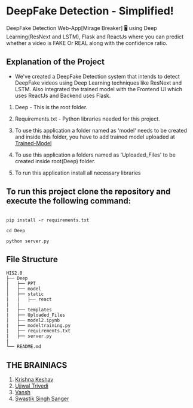 # DeepFake Detection - Simplified!
DeepFake Detection Web-App[Mirage Breaker] 🖥 using Deep Learning(ResNext and LSTM), Flask and ReactJs where you can predict whether a video is FAKE Or REAL along with the confidence ratio. 

## Explanation of the Project
- We've created a DeepFake Detection system that intends to detect DeepFake videos using Deep Learning techniques like ResNext and LSTM. Also integrated the trained model with the Frontend UI which uses ReactJs and Backend uses Flask.

1. Deep - This is the root folder.

2. Requirements.txt - Python libraries needed for this project. 

3. To use this application a folder named as 'model' needs to be created and inside this folder, you have to add trained model uploaded at [Trained-Model](https://drive.google.com/file/d/1hH5HJcoTJgmlnByqfw3j2ojhL8MemPJr/view?usp=sharing)

4. To use this application a folders named as 'Uploaded_Files' to be created inside root(Deep) folder.
   
5. To run this application install all necessary libraries

## To run this project clone the repository and execute the following command:
```

pip install -r requirements.txt

cd Deep

python server.py

```

## File Structure
```
HIS2.0
├── Deep
|   ├── PPT
│   ├── model
│   ├── static
|   |   ├── react  
|   |
|   ├── templates
|   ├── Uploaded_Files
|   ├── model2.ipynb
|   ├── modeltraining.py
|   ├── requirements.txt
|   ├── server.py
|   
└── README.md
```
   
## THE BRAINIACS
1. [Krishna Keshav](https://github.com/KeshavCh0udhary)
2. [Ujjwal Trivedi](https://github.com/ujjwaltrivedi07)
3. [Vansh](https://github.com/Vanshmakhija16)
4. [Swastik Singh Sanger](https://github.com/swastiksanger16)
